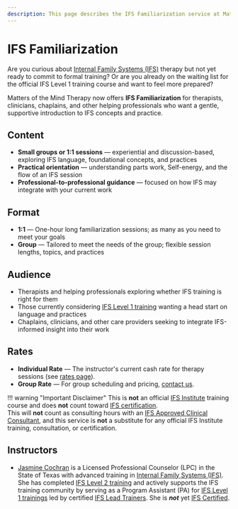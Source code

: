 ```yaml
---
description: This page describes the IFS Familiarization service at Matters of the Mind Therapy, PLLC.
---
```


# IFS Familiarization

Are you curious about [Internal Family Systems (IFS)](https://ifs-institute.com/) therapy but not yet ready to commit to formal training? Or are you already on the waiting list for the official IFS Level 1 training course and want to feel more prepared?

Matters of the Mind Therapy now offers **IFS Familiarization** for therapists, clinicians, chaplains, and other helping professionals who want a gentle, supportive introduction to IFS concepts and practice.

## Content

- **Small groups or 1:1 sessions** — experiential and discussion-based, exploring IFS language, foundational concepts, and practices  
- **Practical orientation** — understanding parts work, Self-energy, and the flow of an IFS session  
- **Professional-to-professional guidance** — focused on how IFS may integrate with your current work

## Format

- **1:1** — One-hour long familiarization sessions; as many as you need to meet your goals
- **Group** — Tailored to meet the needs of the group; flexible session lengths, topics, and practices

## Audience

- Therapists and helping professionals exploring whether IFS training is right for them  
- Those currently considering [IFS Level 1 training](https://ifs-institute.com/trainings/level-1) wanting a head start on language and practices  
- Chaplains, clinicians, and other care providers seeking to integrate IFS-informed insight into their work

## Rates

- **Individual Rate** — The instructor's current cash rate for therapy sessions (see [rates page](https://motmtherapy.com/rates/)).  
- **Group Rate** — For group scheduling and pricing, [contact us](https://motmtherapy.com/contact/).

!!! warning "Important Disclaimer"
    This is **not** an official [IFS Institute](https://ifs-institute.com/) training course and does **not** count toward [IFS certification](https://ifs-institute.com/ifs-certification).  
    This will **not** count as consulting hours with an [IFS Approved Clinical Consultant](https://ifs-institute.com/trainings/ifs-certification/approved-clinical-consultants), and this service is **not** a substitute for any official IFS Institute training, consultation, or certification.

## Instructors

- [Jasmine Cochran](https://motmtherapy.com/providers/jasmine/) is a Licensed Professional Counselor (LPC) in the State of Texas with advanced training in [Internal Family Systems (IFS)](https://ifs-institute.com/). She has completed [IFS Level 2 training](https://ifs-institute.com/trainings/level-2) and actively supports the IFS training community by serving as a Program Assistant (PA) for [IFS Level 1 trainings](https://ifs-institute.com/trainings/level-1) led by certified [IFS Lead Trainers](https://ifs-institute.com/about-us/trainers). She is ***not*** yet [IFS Certified](https://ifs-institute.com/ifs-certification).

